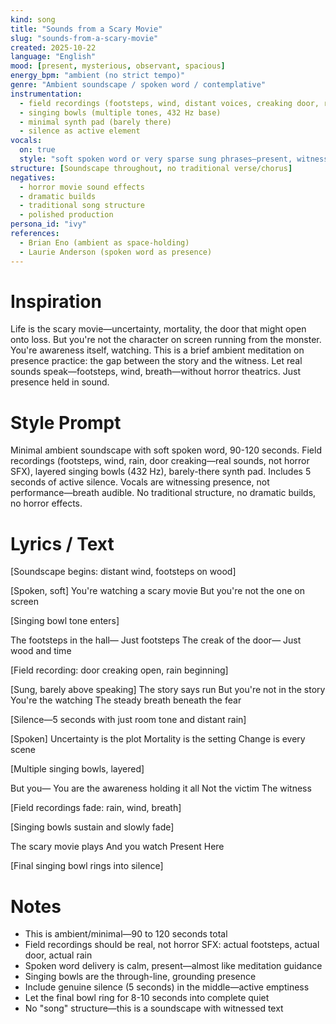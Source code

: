```yaml
---
kind: song
title: "Sounds from a Scary Movie"
slug: "sounds-from-a-scary-movie"
created: 2025-10-22
language: "English"
mood: [present, mysterious, observant, spacious]
energy_bpm: "ambient (no strict tempo)"
genre: "Ambient soundscape / spoken word / contemplative"
instrumentation:
  - field recordings (footsteps, wind, distant voices, creaking door, rain)
  - singing bowls (multiple tones, 432 Hz base)
  - minimal synth pad (barely there)
  - silence as active element
vocals:
  on: true
  style: "soft spoken word or very sparse sung phrases—present, witnessing, not performing; breath audible"
structure: [Soundscape throughout, no traditional verse/chorus]
negatives:
  - horror movie sound effects
  - dramatic builds
  - traditional song structure
  - polished production
persona_id: "ivy"
references:
  - Brian Eno (ambient as space-holding)
  - Laurie Anderson (spoken word as presence)
---
```


# Inspiration

Life is the scary movie—uncertainty, mortality, the door that might open onto loss. But you're not the character on screen running from the monster. You're awareness itself, watching. This is a brief ambient meditation on presence practice: the gap between the story and the witness. Let real sounds speak—footsteps, wind, breath—without horror theatrics. Just presence held in sound.

# Style Prompt

Minimal ambient soundscape with soft spoken word, 90-120 seconds. Field recordings (footsteps, wind, rain, door creaking—real sounds, not horror SFX), layered singing bowls (432 Hz), barely-there synth pad. Includes 5 seconds of active silence. Vocals are witnessing presence, not performance—breath audible. No traditional structure, no dramatic builds, no horror effects.

# Lyrics / Text

[Soundscape begins: distant wind, footsteps on wood]

[Spoken, soft]
You're watching a scary movie
But you're not the one on screen

[Singing bowl tone enters]

The footsteps in the hall—
Just footsteps
The creak of the door—
Just wood and time

[Field recording: door creaking open, rain beginning]

[Sung, barely above speaking]
The story says run
But you're not in the story
You're the watching
The steady breath beneath the fear

[Silence—5 seconds with just room tone and distant rain]

[Spoken]
Uncertainty is the plot
Mortality is the setting
Change is every scene

[Multiple singing bowls, layered]

But you—
You are the awareness holding it all
Not the victim
The witness

[Field recordings fade: rain, wind, breath]

[Singing bowls sustain and slowly fade]

The scary movie plays
And you watch
Present
Here

[Final singing bowl rings into silence]

# Notes

- This is ambient/minimal—90 to 120 seconds total
- Field recordings should be real, not horror SFX: actual footsteps, actual door, actual rain
- Spoken word delivery is calm, present—almost like meditation guidance
- Singing bowls are the through-line, grounding presence
- Include genuine silence (5 seconds) in the middle—active emptiness
- Let the final bowl ring for 8-10 seconds into complete quiet
- No "song" structure—this is a soundscape with witnessed text
